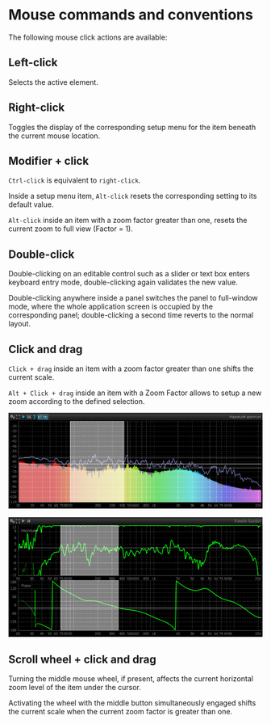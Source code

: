 # Mouse commands and conventions
The following mouse click actions are available:
## Left-click
Selects the active element.
## Right-click
Toggles the display of the corresponding setup menu for the item beneath the current mouse location.

## Modifier + click
<code>Ctrl-click</code> is equivalent to <code>right-click</code>.

Inside a setup menu item, <code>Alt-click</code> resets the corresponding setting to its default value.

<code>Alt-click</code> inside an item with a zoom factor greater than one, resets the current zoom to full view (Factor = 1).

## Double-click
Double-clicking on an editable control such as a slider or text box enters keyboard entry mode, double-clicking again validates the new value.

Double-clicking anywhere inside a panel switches the panel to full-window mode, where the whole application screen is occupied by the corresponding panel; double-clicking a second time reverts to
the normal layout.

## Click and drag
<code>Click + drag</code> inside an item with a zoom
factor greater than one shifts the current scale.

<code>Alt + Click + drag</code> inside an item with a Zoom Factor
allows to setup a new zoom according to the defined selection.

![](include/ZoomSelection2.png)

![](include/ZoomSelection1.png)

## Scroll wheel + click and drag
Turning the middle mouse wheel, if present,
affects the current horizontal zoom level of the item under the cursor.

Activating the wheel with the middle button simultaneously engaged shifts the current scale when the current zoom factor is greater than one.
